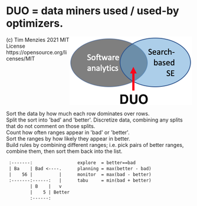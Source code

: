 
# DUO = data miners used / used-by optimizers.

<img align=right src="/etc/img/duo.png">
(c) Tim Menzies    
2021 MIT License   
https://opensource.org/licenses/MIT
<br clear=all>


Sort the data by how much each row dominates over rows.  
Split the sort into 'bad' and 'better'. 
Discretize data, combining any splits that do not 
comment on those splits.  
Count how often ranges appear in 'bad' or 'better'.  
Sort the ranges by how likely they appear in better.  
Build rules by combining different ranges; 
i.e. pick pairs of better ranges, combine them, 
then sort them back into the list.


     :-------:                 explore  = better==bad
     | Ba    | Bad <----.      planning = max(better - bad)
     |    56 |          |      monitor  = max(bad - better)
     :-------:------:   |      tabu     = min(bad + better)
             | B    |   v
             |    5 | Better
             :------:


